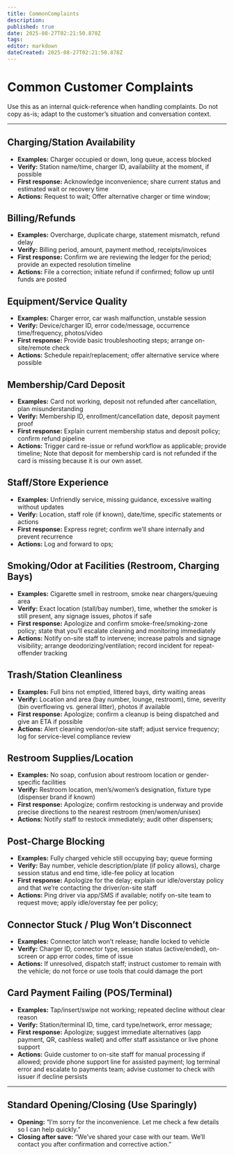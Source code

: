 ```yaml
---
title: CommonComplaints
description: 
published: true
date: 2025-08-27T02:21:50.878Z
tags: 
editor: markdown
dateCreated: 2025-08-27T02:21:50.878Z
---
```


# Common Customer Complaints

Use this as an internal quick-reference when handling complaints. Do not copy as-is; adapt to the customer’s situation and conversation context.

---

## Charging/Station Availability

* **Examples:** Charger occupied or down, long queue, access blocked
* **Verify:** Station name/time, charger ID, availability at the moment, if possible
* **First response:** Acknowledge inconvenience; share current status and estimated wait or recovery time
* **Actions:** Request to wait; Offer alternative charger or time window;

## Billing/Refunds

* **Examples:** Overcharge, duplicate charge, statement mismatch, refund delay
* **Verify:** Billing period, amount, payment method, receipts/invoices
* **First response:** Confirm we are reviewing the ledger for the period; provide an expected resolution timeline
* **Actions:** File a correction; initiate refund if confirmed; follow up until funds are posted

## Equipment/Service Quality

* **Examples:** Charger error, car wash malfunction, unstable session
* **Verify:** Device/charger ID, error code/message, occurrence time/frequency, photos/video
* **First response:** Provide basic troubleshooting steps; arrange on-site/remote check
* **Actions:** Schedule repair/replacement; offer alternative service where possible

## Membership/Card Deposit

* **Examples:** Card not working, deposit not refunded after cancellation, plan misunderstanding
* **Verify:** Membership ID, enrollment/cancellation date, deposit payment proof
* **First response:** Explain current membership status and deposit policy; confirm refund pipeline
* **Actions:** Trigger card re-issue or refund workflow as applicable; provide timeline; Note that deposit for membership card is not refunded if the card is missing because it is our own asset.

## Staff/Store Experience

* **Examples:** Unfriendly service, missing guidance, excessive waiting without updates
* **Verify:** Location, staff role (if known), date/time, specific statements or actions
* **First response:** Express regret; confirm we’ll share internally and prevent recurrence
* **Actions:** Log and forward to ops;

## Smoking/Odor at Facilities (Restroom, Charging Bays)

* **Examples:** Cigarette smell in restroom, smoke near chargers/queuing area
* **Verify:** Exact location (stall/bay number), time, whether the smoker is still present, any signage issues, photos if safe
* **First response:** Apologize and confirm smoke-free/smoking-zone policy; state that you’ll escalate cleaning and monitoring immediately
* **Actions:** Notify on-site staff to intervene; increase patrols and signage visibility; arrange deodorizing/ventilation; record incident for repeat-offender tracking

## Trash/Station Cleanliness

* **Examples:** Full bins not emptied, littered bays, dirty waiting areas
* **Verify:** Location and area (bay number, lounge, restroom), time, severity (bin overflowing vs. general litter), photos if available
* **First response:** Apologize; confirm a cleanup is being dispatched and give an ETA if possible
* **Actions:** Alert cleaning vendor/on-site staff; adjust service frequency; log for service-level compliance review

## Restroom Supplies/Location

* **Examples:** No soap, confusion about restroom location or gender-specific facilities
* **Verify:** Restroom location, men’s/women’s designation, fixture type (dispenser brand if known)
* **First response:** Apologize; confirm restocking is underway and provide precise directions to the nearest restroom (men/women/unisex)
* **Actions:** Notify staff to restock immediately; audit other dispensers;

## Post-Charge Blocking

* **Examples:** Fully charged vehicle still occupying bay; queue forming
* **Verify:** Bay number, vehicle description/plate (if policy allows), charge session status and end time, idle-fee policy at location
* **First response:** Apologize for the delay; explain our idle/overstay policy and that we’re contacting the driver/on-site staff
* **Actions:** Ping driver via app/SMS if available; notify on-site team to request move; apply idle/overstay fee per policy;

## Connector Stuck / Plug Won’t Disconnect

* **Examples:** Connector latch won’t release; handle locked to vehicle
* **Verify:** Charger ID, connector type, session status (active/ended), on-screen or app error codes, time of issue
* **Actions:** If unresolved, dispatch staff; instruct customer to remain with the vehicle; do not force or use tools that could damage the port

## Card Payment Failing (POS/Terminal)

* **Examples:** Tap/insert/swipe not working; repeated decline without clear reason
* **Verify:** Station/terminal ID, time, card type/network, error message;
* **First response:** Apologize; suggest immediate alternatives (app payment, QR, cashless wallet) and offer staff assistance or live phone support
* **Actions:** Guide customer to on-site staff for manual processing if allowed; provide phone support line for assisted payment; log terminal error and escalate to payments team; advise customer to check with issuer if decline persists

---

## Standard Opening/Closing (Use Sparingly)

* **Opening:** “I’m sorry for the inconvenience. Let me check a few details so I can help quickly.”
* **Closing after save:** “We’ve shared your case with our team. We’ll contact you after confirmation and corrective action.”
